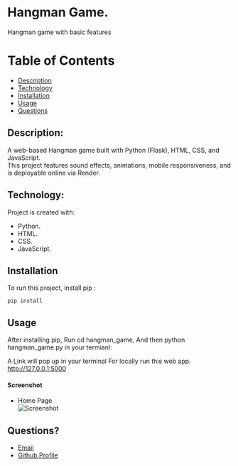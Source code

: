 # Hangman Game.
Hangman game with basic features

# Table of Contents

- [Description](#description)
- [Technology](#Technology)
- [Installation](#usage)
- [Usage](#license)
- [Questions](#question)

## Description:

A web-based Hangman game built with Python (Flask), HTML, CSS, and JavaScript.  
This project features sound effects, animations, mobile responsiveness, and is deployable online via Render.

## Technology:

Project is created with:

- Python.
- HTML.
- CSS.
- JavaScript.

## Installation

To run this project, install pip :

```
pip install

```
## Usage
After installing pip, Run cd hangman_game, And then python hangman_game.py in your termianl:

A Link will pop up in your terminal
For locally run this web app. http://127.0.0.1:5000

#### Screenshot
- Home Page <br>
![Screenshot]()

## Questions?
- [Email](aaravraj619.ar@gmail.com)
- [Github Profile]()
